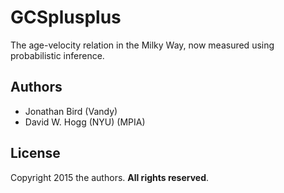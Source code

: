 # GCSplusplus
The age-velocity relation in the Milky Way, now measured using probabilistic inference.

## Authors
- Jonathan Bird (Vandy)
- David W. Hogg (NYU) (MPIA)

## License
Copyright 2015 the authors.  **All rights reserved**.

